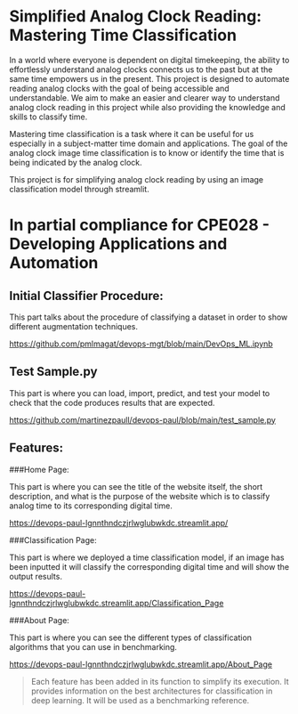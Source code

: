 
# Simplified Analog Clock Reading: Mastering Time Classification

In a world where everyone is dependent on digital timekeeping, the ability to effortlessly understand analog clocks connects us to the past but at the same time empowers us in the present. This project is designed to automate reading analog clocks with the goal of being accessible and understandable. We aim to make an easier and clearer way to understand analog clock reading in this project while also providing the knowledge and skills to classify time.

Mastering time classification is a task where it can be useful for us especially in a subject-matter time domain and applications. The goal of the analog clock image time classification is to know or identify the time that is being indicated by the analog clock. 

This project is for simplifying analog clock reading by using an image classification model through streamlit.

# In partial compliance for CPE028 - Developing Applications and Automation

## Initial Classifier Procedure:

This part talks about the procedure of classifying a dataset in order to show different augmentation techniques. 

https://github.com/pmlmagat/devops-mgt/blob/main/DevOps_ML.ipynb

## Test Sample.py

This part is where you can load, import, predict, and test your model to check that the code produces results that are expected.

https://github.com/martinezpaull/devops-paul/blob/main/test_sample.py

## Features:

###Home Page:

This part is where you can see the title of the website itself, the short description, and what is the purpose of the website which is to classify analog time to its corresponding digital time.

https://devops-paul-lgnnthndczjrlwglubwkdc.streamlit.app/

###Classification Page:

This part is where we deployed a time classification model, if an image has been inputted it will classify the corresponding digital time and will show the output results. 

https://devops-paul-lgnnthndczjrlwglubwkdc.streamlit.app/Classification_Page

###About Page:

This part is where you can see the different types of classification algorithms that you can use in benchmarking. 

https://devops-paul-lgnnthndczjrlwglubwkdc.streamlit.app/About_Page

> Each feature has been added in its function to simplify its execution. It provides information on the best architectures for classification in deep learning. It will be used as a benchmarking reference.
